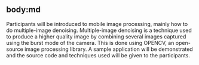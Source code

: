 body:md
-----
Participants will be introduced to mobile image processing, mainly how to do multiple-image denoising. Multiple-image denoising is a technique used to produce a higher quality image by combining several images captured using the burst mode of the camera. This is done using OPENCV, an open-source image processing library. A sample application will be demonstrated and the source code and techniques used will be given to the participants.